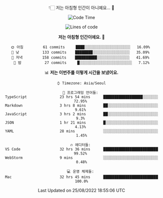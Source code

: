 <div align='center'>
 
👇🏻 저는 아침형 인간이 아니예요... 🙊
 
<!--START_SECTION:waka-->
![Code Time](http://img.shields.io/badge/Code%20Time-1%2C797%20hrs%2052%20mins-blue)

![Lines of code](https://img.shields.io/badge/%EC%A0%80%EB%8A%94%20%EC%97%AC%ED%83%9C%EA%B9%8C%EC%A7%80%20-270%20Thousand%20%EC%A4%84%EC%9D%98%20%EC%BD%94%EB%93%9C%EB%A5%BC%20%EC%9E%91%EC%84%B1%ED%96%88%EC%96%B4%EC%9A%94.-blue)

**저는 아침형 인간이에요. 🐤** 

```text
🌞 아침         61 commits     ████░░░░░░░░░░░░░░░░░░░░░   16.09% 
🌆 낮　         133 commits    ████████░░░░░░░░░░░░░░░░░   35.09% 
🌃 저녁         158 commits    ██████████░░░░░░░░░░░░░░░   41.69% 
🌙 밤　         27 commits     █░░░░░░░░░░░░░░░░░░░░░░░░   7.12%

```


📊 **저는 이번주를 이렇게 시간을 보냈어요.** 

```text
⌚︎ Timezone: Asia/Seoul

💬 프로그래밍 언어들: 
TypeScript               23 hrs 54 mins      ██████████████████░░░░░░░   72.95% 
Markdown                 3 hrs 8 mins        ██░░░░░░░░░░░░░░░░░░░░░░░   9.61% 
JavaScript               3 hrs 2 mins        ██░░░░░░░░░░░░░░░░░░░░░░░   9.3% 
JSON                     1 hr 21 mins        █░░░░░░░░░░░░░░░░░░░░░░░░   4.13% 
YAML                     28 mins             ░░░░░░░░░░░░░░░░░░░░░░░░░   1.45%

🔥 에디터들: 
VS Code                  32 hrs 36 mins      █████████████████████████   99.52% 
WebStorm                 9 mins              ░░░░░░░░░░░░░░░░░░░░░░░░░   0.48%

💻 운영 체제들: 
Mac                      32 hrs 45 mins      █████████████████████████   100.0%

```


 Last Updated on 25/08/2022 18:55:06 UTC
<!--END_SECTION:waka-->
 </div>
<!---
Emewjin/Emewjin is a ✨ special ✨ repository because its `README.md` (this file) appears on your GitHub profile.
You can click the Preview link to take a look at your changes.
--->
